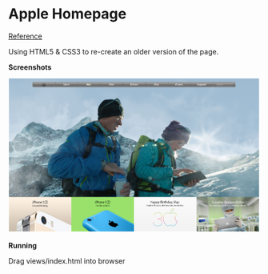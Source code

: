 # Apple Homepage 

[Reference](https://www.theodinproject.com/courses/html5-and-css3/lessons/building-with-backgrounds-and-gradients)

Using HTML5 & CSS3 to re-create an older version of the page.

**Screenshots**

![alt text](https://github.com/sparkydasrath/media/blob/master/web/websites/apple_hp.png "Old Apple homepage")

**Running**

Drag views/index.html into browser

